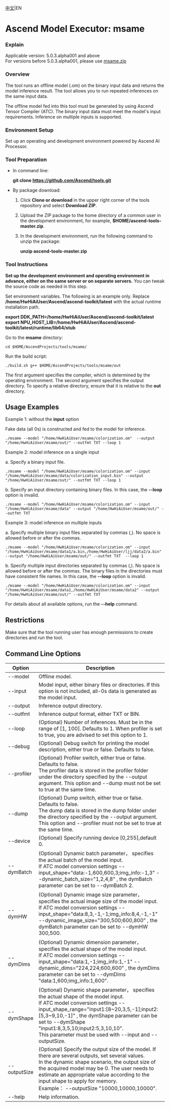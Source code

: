 [中文](https://github.com/Ascend/tools/blob/master/msame/Readme_cn.md)|EN

# Ascend Model Executor: msame
### Explain
Applicable version: 5.0.3.alpha001 and above  
For versions before 5.0.3.alpha001, please use [msame.zip](https://obs-9be7.obs.cn-east-2.myhuaweicloud.com/xuyetao/msame.zip)
### Overview

The tool runs an offline model (.om) on the binary input data and returns the model inference result. The tool allows you to run repeated inferences on the same input data.

The offline model fed into this tool must be generated by using Ascend Tensor Compiler (ATC). The binary input data must meet the model's input requirements. Inference on multiple inputs is supported.

### Environment Setup

Set up an operating and development environment powered by Ascend AI Processor. 

### Tool Preparation

- In command line:

  **git clone https://github.com/Ascend/tools.git**

- By package download:

  1. Click **Clone or download** in the upper right corner of the tools repository and select **Download ZIP**.

  2. Upload the ZIP package to the home directory of a common user in the development environment, for example, **$HOME/ascend-tools-master.zip**.

  3. In the development environment, run the following command to unzip the package:

     **unzip ascend-tools-master.zip**

### Tool Instructions
**Set up the development environment and operating environment in advance, either on the same server or on separate servers.** 
You can tweak the source code as needed in this step.

Set environment variables. The following is an example only. Replace **/home/HwHiAiUser/Ascend/ascend-toolkit/latest** with the actual runtime installation path.

**export DDK\_PATH=/home/HwHiAiUser/Ascend/ascend-toolkit/latest**
**export NPU\_HOST\_LIB=/home/HwHiAiUser/Ascend/ascend-toolkit/latest/runtime/lib64/stub**

Go to the **msame** directory:

```
cd $HOME/AscendProjects/tools/msame/
```

Run the build script:

```
./build.sh g++ $HOME/AscendProjects/tools/msame/out
```

The first argument specifies the compiler, which is determined by the operating environment. 
The second argument specifies the output directory. To specify a relative directory, ensure that it is relative to the **out** directory.

## Usage Examples

Example 1: without the **input** option

Fake data (all 0s) is constructed and fed to the model for inference.

```
./msame --model "/home/HwHiAiUser/msame/colorization.om"  --output "/home/HwHiAiUser/msame/out/" --outfmt TXT --loop 1
```

Example 2: model inference on a single input

a. Specify a binary input file.

```
./msame --model "/home/HwHiAiUser/msame/colorization.om" --input "/home/HwHiAiUser/msame/data/colorization_input.bin" --output "/home/HwHiAiUser/msame/out/" --outfmt TXT --loop 1
```

b. Specify an input directory containing binary files. In this case, the **--loop** option is invalid.

```
./msame --model "/home/HwHiAiUser/msame/colorization.om" --input "/home/HwHiAiUser/msame/data" --output "/home/HwHiAiUser/msame/out/" --outfmt TXT
```

Example 3: model inference on multiple inputs

a. Specify multiple binary input files separated by commas (,). No space is allowed before or after the commas.

```
./msame --model "/home/HwHiAiUser/msame/colorization.om" --input "/home/HwHiAiUser/msame/data1/a.bin,/home/HwHiAiUser/ljj/data2/a.bin" --output "/home/HwHiAiUser/msame/out/" --outfmt TXT  --loop 1
```

b. Specify multiple input directories separated by commas (,). No space is allowed before or after the commas. The binary files in the directories must have consistent file names. In this case, the **--loop** option is invalid.

```
./msame --model "/home/HwHiAiUser/msame/colorization.om" --input "/home/HwHiAiUser/msame/data1,/home/HwHiAiUser/msame/data2" --output "/home/HwHiAiUser/msame/out/" --outfmt TXT
```

For details about all available options, run the **--help** command.

## Restrictions

Make sure that the tool running user has enough permissions to create directories and run the tool. 

## Command Line Options

| Option| Description
|----------|----------
| --model| Offline model.
| --input| Model input, either binary files or directories. If this option is not included, all-0s data is generated as the model input.
| --output| Inference output directory.
| --outfmt| Inference output format, either TXT or BIN.
| --loop| (Optional) Number of inferences. Must be in the range of \[1, 100]. Defaults to 1. When profiler is set to true, you are advised to set this option to 1.
| --debug| (Optional) Debug switch for printing the model description, either true or false. Defaults to false.
| --profiler| (Optional) Profiler switch, either true or false. Defaults to false.<br> The profiler data is stored in the profiler folder under the directory specified by the --output argument. This option and --dump must not be set to true at the same time.
| --dump| (Optional) Dump switch, either true or false. Defaults to false.<br> The dump data is stored in the dump folder under the directory specified by the --output argument. This option and --profiler must not be set to true at the same time.
| --device| (Optional) Specify running device [0,255],default 0.
| --dymBatch| (Optional) Dynamic batch parameter， specifies the actual batch of the model input. <br>If ATC model conversion settings --input_shape="data:-1,600,600,3;img_info:-1,3" --dynamic_batch_size="1,2,4,8" , the dymBatch parameter can be set to --dymBatch 2.
| --dymHW| (Optional) Dynamic image size parameter， specifies the actual image size of the model input. <br>If ATC model conversion settings --input_shape="data:8,3,-1,-1;img_info:8,4,-1,-1"  --dynamic_image_size="300,500;600,800" , the dymBatch parameter can be set to --dymHW 300,500.
| --dymDims| (Optional) Dynamic dimension parameter， specifies the actual shape of the model input. <br>If ATC model conversion settings --input_shape="data:1,-1;img_info:1,-1" --dynamic_dims="224,224;600,600" , the dymDims parameter can be set to --dymDims "data:1,600;img_info:1,600".
| --dymShape| (Optional) Dynamic shape parameter， specifies the actual shape of the model input. <br>If ATC model conversion settings --input_shape_range="input1:\[8\~20,3,5,-1\];input2:\[5,3\~9,10,-1\]" , the dymShape parameter can be set to --dymShape "input1:8,3,5,10;input2:5,3,10,10". <br>This parameter must be used with --input and --outputSize.
| --outputSize| (Optional) Specify the output size of the model. If there are several outputs, set several values. <br>In the dynamic shape scenario, the output size of the acquired model may be 0. The user needs to estimate an appropriate value according to the input shape to apply for memory.<br>Example： --outputSize "10000,10000,10000".
| --help| Help information.
